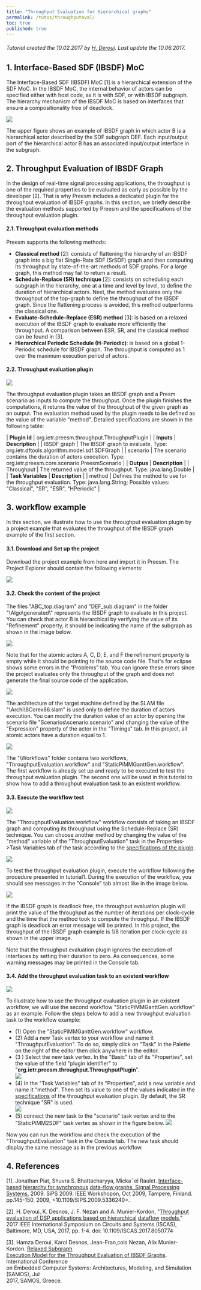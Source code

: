 ```yaml
---
title: "Throughput Evaluation for Hierarchical graphs"
permalink: /tutos/throughputeval/
toc: true
published: true
---
```


###### Tutorial created the 10.02.2017 by [H. Deroui](mailto:hderoui@insa-rennes.fr). Last update the 10.06.2017.

1\. Interface-Based SDF (IBSDF) MoC
-----------------------------------

The Interface-Based SDF (IBSDF) MoC \[1] is a hierarchical extension of the SDF MoC. In the IBSDF MoC, the internal behavior of actors can be specified either with host code, as it is with SDF, or with IBSDF subgraph. The hierarchy mechanism of the IBSDF MoC is based on interfaces that ensure a compositionality free of deadlock.

![](/assets/tutos/throughputeval/ibsdf2.png)

The upper figure shows an example of IBSDF graph in which actor B is a hierarchical actor described by the SDF subgraph DEF. Each input/output port of the hierarchical actor B has an associated input/output interface in the subgraph.

2\. Throughput Evaluation of IBSDF Graph
----------------------------------------

In the design of real-time signal processing applications, the throughput is one of the required properties to be evaluated as early as possible by the developer \[2]. That is why Preesm includes a dedicated plugin for the throughput evaluation of IBSDF graphs. In this section, we briefly describe the evaluation methods supported by Preesm and the specifications of the throughput evaluation plugin.

#### 2.1. Throughput evaluation methods

Preesm supports the following methods:

*   **Classical method** \[2]: consists of flattening the hierarchy of an IBSDF graph into a big flat Single-Rate SDF (SrSDF) graph and then computing its throughput by state-of-the-art methods of SDF graphs. For a large graph, this method may fail to return a result.
*   **Schedule-Replace (SR) technique** \[2]: consists on scheduling each subgraph in the hierarchy, one at a time and level by level, to define the duration of hierarchical actors. Next, the method evaluates only the throughput of the top-graph to define the throughput of the IBSDF graph. Since the flattening process is avoided, this method outperforms the classical one.
*   **Evaluate-Schedule-Replace (ESR) method** \[3]: is based on a relaxed execution of the IBSDF graph to evaluate more efficiently the throughput. A comparison between ESR, SR, and the classical method can be found in \[3\]. 
*   **Hierarchical Periodic Schedule (H-Periodic)**: is based on a global 1-Periodic schedule for IBSDF graph. The throughput is computed as 1 over the maximum execution period of actors.

#### 2.2. Throughput evaluation plugin

![](/assets/tutos/throughputeval/plugin2.png)

The throughput evaluation plugin takes an IBSDF graph and a Presm scenario as inputs to compute the throughput. Once the plugin finishes the computations, it returns the value of the throughput of the given graph as an output. The evaluation method used by the plugin needs to be defined as the value of the variable "method". Detailed specifications are shown in the following table:

| **Plugin Id** |  org.ietr.preesm.throughput.ThroughputPlugin |
| **Inputs** | **Description** |
| IBSDF graph | The IBSDF graph to evaluate. Type: org.ietr.dftools.algorithm.model.sdf.SDFGraph |
| scenario | The scenario contains the duration of actors execution.  Type: org.ietr.preesm.core.scenario.PreesmScenario |
| **Outpus** | **Description** |
| Throughput | The returned value of the throughput. Type: java.lang.Double |
| **Task Variables** | **Description** |
| method |  Defines the method to use for the throughput evaluation. Type: java.lang.String; Possible values: "Classical", "SR", "ESR", "HPeriodic" |

3\. workflow example
--------------------

In this section, we illustrate how to use the throughput evaluation plugin by a project example that evaluates the throughput of the IBSDF graph example of the first section.

#### 3.1. Download and Set up the project

Download the project example from here and import it in Preesm. The Project Explorer should contain the following elements:

![](/assets/tutos/throughputeval/project3.png)

#### 3.2. Check the content of the project 

The files "ABC\_top.diagram" and "DEF\_sub.diagram" in the folder "\\Algo\\generated\\" represents the IBSDF graph to evaluate in this project. You can check that actor B is hierarchical by verifying the value of its "Refinement" property, it should be indicating the name of the subgraph as shown in the image below. 

![](/assets/tutos/throughputeval/actorb.png)

Note that for the atomic actors A, C, D, E, and F the refinement property is empty while it should be pointing to the source code file. That's for eclipse shows some errors in the  "Problems" tab. You can ignore these errors since the project evaluates only the throughput of the graph and does not generate the final source code of the application. 

![](/assets/tutos/throughputeval/warnings2.png)

The architecture of the target machine defined by the SLAM file "\\Archi\\8Corex86.slam" is used only to define the duration of actors execution. You can modify the duration value of an actor by opening the scenario file "Scenarios\\scenario.scenario" and changing the value of the "Expression" property of the actor in the "Timings" tab. In this project, all atomic actors have a duration equal to 1.

![](/assets/tutos/throughputeval/scenario_time3.png)

The "\\Workflows" folder contains two workflows, "ThroughputEvaluation.workflow" and "StaticPiMMGanttGen.workflow". The first workflow is already set up and ready to be executed to test the throughput evaluation plugin. The second one will be used in this tutorial to show how to add a throughput evaluation task to an existent workflow.

#### 3.3. Execute the workflow test 

![](/assets/tutos/throughputeval/workflow1.png)

The "ThroughputEvaluation.workflow" workflow consists of taking an IBSDF graph and computing its throughput using the Schedule-Replace (SR) technique. You can choose another method by changing the value of the "method" variable of the "ThroughputEvaluation" task in the Properties->Task Variables tab of the task according to the [specifications of the plugin](#spec).

![](/assets/tutos/throughputeval/task-var-small.png)

To test the throughput evaluation plugin, execute the workflow following the procedure presented in tutorial1. During the execution of the workflow, you should see messages in the "Console" tab almost like in the image below. 

![](/assets/tutos/throughputeval/workflow-execution-small.png)

If the IBSDF graph is deadlock free, the throughput evaluation plugin will print the value of the throughput as the number of iterations per clock-cycle and the time that the method took to compute the throughput. If the IBSDF graph is deadlock an error message will be printed. In this project, the throughput of the IBSDF graph example is 1/8 iteration per clock-cycle as shown in the upper image. 

Note that the throughput evaluation plugin ignores the execution of interfaces by setting their duration to zero. As consequences, some warning messages may be printed in the Console tab.

#### 3.4. Add the throughput evaluation task to an existent workflow

![](/assets/tutos/throughputeval/workflow2_empty.png)

To illustrate how to use the throughput evaluation plugin in an existent workflow, we will use the second workflow "StaticPiMMGanttGen.workflow" as an example. Follow the steps below to add a new throughput evaluation task to the workflow example:

- (1) Open the "StaticPiMMGanttGen.workflow" workflow.
- (2) Add a new Task vertex to your workflow and name it "ThroughputEvaluation". To do so, simply click on "Task" in the Palette on the right of the editor then click anywhere in the editor.
- (3 ) Select the new task vertex. In the "Basic" tab of its "Properties", set the value of the field "plugin identifier" to "**org.ietr.preesm.throughput.ThroughputPlugin**".  
![](/assets/tutos/throughputeval/plugin-identifier3.png)
- (4) In the "Task Variables" tab of its "Properties", add a new variable and name it "method". Then set its value to one of the values indicated in the [specifications](#spec) of the throughput evaluation plugin. By default, the SR technique "SR" is used.  
![](/assets/tutos/throughputeval/task-var-small.png)
- (5) connect the new task to the "scenario" task vertex and to the "StaticPiMM2SDF" task vertex as shown in the figure below.
![](/assets/tutos/throughputeval/workflow4.png)

Now you can run the workflow and check the execution of the "ThroughputEvaluation" task in the Console tab. The new task should display the same message as in the previous workflow.

4\. References
--------------

\[1\]. Jonathan Piat, Shuvra S. Bhattacharyya, Micka¨el Raulet. [](https://hal.archives-ouvertes.fr/hal-00440478) [Interface-based](https://hal.archives-ouvertes.fr/hal-00440478) [hierarchy for synchronous](https://hal.archives-ouvertes.fr/hal-00440478) [data-flow graphs. Signal Processing Systems](https://hal.archives-ouvertes.fr/hal-00440478), 2009\. SiPS 2009. IEEE Workshopon, Oct 2009, Tampere, Finland. pp.145-150, 2009, <10.1109/SIPS.2009.5336240>. 

\[2\]. H. Deroui, K. Desnos, J. F. Nezan and A. Munier-Kordon, "[Throughput evaluation of DSP applications based on hierarchical](https://hal.archives-ouvertes.fr/hal-01514641) [dataflow](https://hal.archives-ouvertes.fr/hal-01514641) [models](https://hal.archives-ouvertes.fr/hal-01514641)," 2017 IEEE International Symposium on Circuits and Systems (ISCAS), Baltimore, MD, USA, 2017, pp. 1-4. doi: 10.1109/ISCAS.2017.8050774

\[3\]. Hamza Deroui, Karol Desnos, Jean-Fran¸cois Nezan, Alix Munier-Kordon. [Relaxed Subgraph  
Execution Model for the Throughput Evaluation of IBSDF Graphs](https://hal.archives-ouvertes.fr/hal-01569593). International Conference  
on Embedded Computer Systems: Architectures, Modeling, and Simulation (SAMOS), Jul  
2017, SAMOS, Greece.
